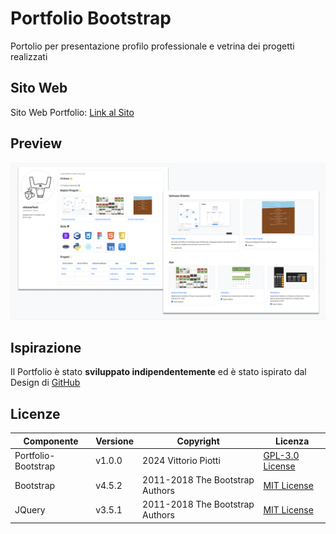 


# Portfolio Bootstrap

Portolio per presentazione profilo professionale e vetrina dei progetti realizzati



## Sito Web

Sito Web Portfolio: [Link al Sito](https://vittoriopiotti.altervista.org/index.html)



## Preview
<img src="https://github.com/vittorioPiotti/Portfolio-Bootstrap/blob/main/socialpreview.png?raw=true" alt="Icona" />

## Ispirazione

Il Portfolio è stato **sviluppato indipendentemente** ed è stato ispirato dal Design di [GitHub](https://github.com/)



## Licenze

| Componente         | Versione  | Copyright                         | Licenza                                                       |
|--------------------|-----------|-----------------------------------|---------------------------------------------------------------|
| Portfolio-Bootstrap | v1.0.0    | 2024 Vittorio Piotti              | [GPL-3.0 License](https://github.com/vittorioPiotti/Portfolio-Bootstrap/blob/main/LICENSE.md) |
| Bootstrap          | v4.5.2    | 2011-2018 The Bootstrap Authors   | [MIT License](https://github.com/twbs/bootstrap/blob/master/LICENSE) |
| JQuery          | v3.5.1    | 2011-2018 The Bootstrap Authors   | [MIT License](https://github.com/jquery/jquery/blob/main/LICENSE.txt) |
